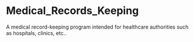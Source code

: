 # Medical_Records_Keeping
A medical record-keeping program intended for healthcare authorities such as hospitals, clinics, etc..
